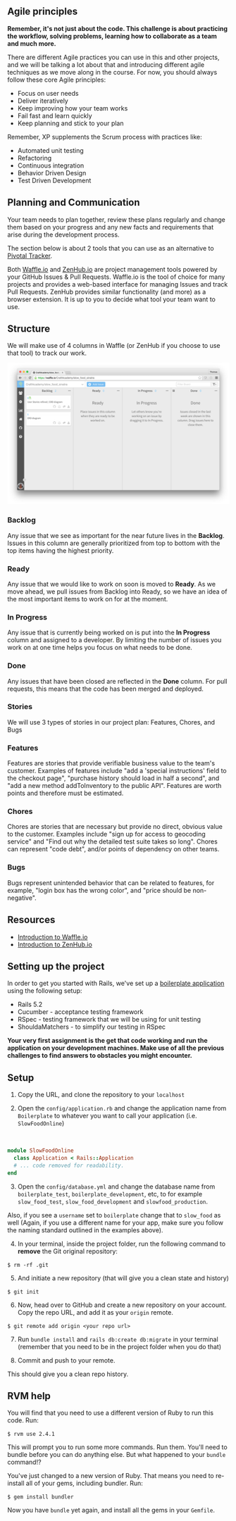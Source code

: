 ## Agile principles

**Remember, it's not just about the code. This challenge is about practicing the workflow, solving problems, learning how to collaborate as a team and much more.**

There are different Agile practices you can use in this and other projects, and we will be talking a lot about that and introducing different agile techniques as we move along in the course. For now, you should always follow these core Agile principles:

* Focus on user needs
* Deliver iteratively
* Keep improving how your team works
* Fail fast and learn quickly
* Keep planning and stick to your plan

Remember, XP supplements the Scrum process with practices like:

* Automated unit testing
* Refactoring
* Continuous integration
* Behavior Driven Design
* Test Driven Development


## Planning and Communication

Your team needs to plan together, review these plans regularly and change them based on your progress and any new facts and requirements that arise during the development process. 

The section below is about 2 tools that you can use as an alternative to [Pivotal Tracker](https://www.pivotaltracker.com/). 

Both [Waffle.io](https://waffle.io/) and [ZenHub.io](https://www.zenhub.io/) are project management tools powered by your GitHub Issues & Pull Requests. Waffle.io is the tool of choice for many projects and provides a web-based interface for managing Issues and track Pull Requests. ZenHub provides similar functionality (and more) as a browser extension. It is up to you to decide what tool your team want to use.

## Structure

We will make use of 4 columns in Waffle (or ZenHub if you choose to use that tool) to track our work. 

![](https://github.com/CraftAcademy/ca_course/raw/master/images/waffle_io.png)

### Backlog
Any issue that we see as important for the near future lives in the **Backlog**. Issues in this column are generally prioritized from top to bottom with the top items having the highest priority.

### Ready
Any issue that we would like to work on soon is moved to **Ready**. As we move ahead, we pull issues from Backlog into Ready, so we have an idea of the most important items to work on for at the moment.

### In Progress
Any issue that is currently being worked on is put into the **In Progress** column and assigned to a developer. By limiting the number of issues you work on at one time helps you focus on what needs to be done.

### Done
Any issues that have been closed are reflected in the **Done** column. For pull requests, this means that the code has been merged and deployed.

### Stories
We will use 3 types of stories in our project plan: Features, Chores, and Bugs

### Features
Features are stories that provide verifiable business value to the team's customer. Examples of features include "add a 'special instructions' field to the checkout page", "purchase history should load in half a second", and "add a new method addToInventory to the public API". Features are worth points and therefore must be estimated.

### Chores
Chores are stories that are necessary but provide no direct, obvious value to the customer. Examples include "sign up for access to geocoding service" and "Find out why the detailed test suite takes so long". Chores can represent "code debt", and/or points of dependency on other teams.

### Bugs
Bugs represent unintended behavior that can be related to features, for example, "login box has the wrong color", and "price should be non-negative".

## Resources
* [Introduction to Waffle.io](https://youtu.be/yEbRaA3rYuA)
* [Introduction to ZenHub.io](https://youtu.be/TRu7vKCg920)

## Setting up the project

In order to get you started with Rails, we've set up a [boilerplate application](https://github.com/CraftAcademy/boilerplate) using the following setup:

* Rails 5.2
* Cucumber - acceptance testing framework
* RSpec - testing framework that we will be using for unit testing
* ShouldaMatchers - to simplify our testing in RSpec

**Your very first assignment is the get that code working and run the application on your development machines. Make use of all the previous challenges to find answers to obstacles you might encounter.**

## Setup

1. Copy the URL, and clone the repository to your `localhost`

2. Open the `config/application.rb` and change the application name from `Boilerplate` to whatever you want to call your application (i.e. `SlowFoodOnline`) 

  
  ```ruby
  module SlowFoodOnline
    class Application < Rails::Application
    # ... code removed for readability.
  end
  ```
 
3. Open the `config/database.yml` and change the database name from `boilerplate_test`, `boilerplate_development`, etc, to for example `slow_food_test`, `slow_food_development` and `slowfood_production`.

 Also, if you see a `username` set to `boilerplate` change that to `slow_food` as well (Again, if you use a different name for your app, make sure you follow the naming standard outlined in the examples above).

4. In your terminal, inside the project folder, run the following command to **remove** the Git original repository: 

```shell
$ rm -rf .git
```
  
5. And initiate a new repository (that will give you a clean state and history)
 
```shell
$ git init
```
 
6. Now, head over to GitHub and create a new repository on your account. Copy the repo URL, and add it as your `origin` remote.

```shell
$ git remote add origin <your repo url>
```
 
7. Run `bundle install` and `rails db:create db:migrate` in your terminal (remember that you need to be in the project folder when you do that)

8. Commit and push to your remote.
  
This should give you a clean repo history.


## RVM help
You will find that you need to use a different version of Ruby to run this code. Run:

```shell
$ rvm use 2.4.1
```
This will prompt you to run some more commands. Run them. You'll need to bundle before you can do anything else. But what happened to your `bundle` command!? 

You've just changed to a new version of Ruby. That means you need to re-install all of your gems, including bundler. Run:

```shell
$ gem install bundler
```
Now you have `bundle` yet again, and install all the gems in your `Gemfile`.








